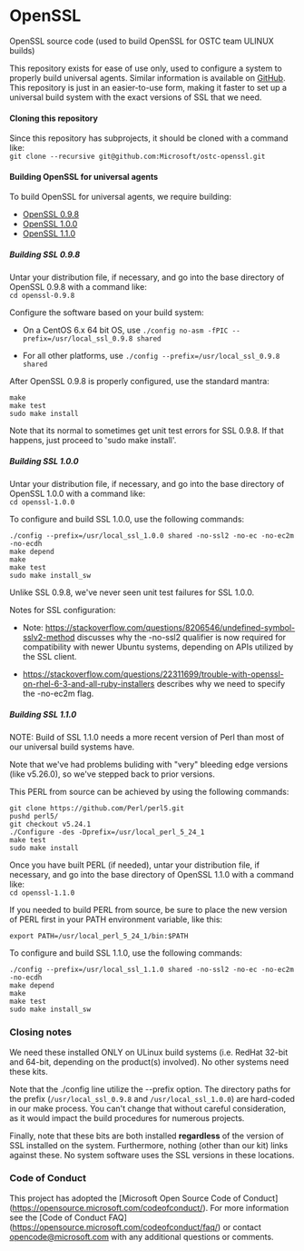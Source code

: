 # OpenSSL
OpenSSL source code (used to build OpenSSL for OSTC team ULINUX builds)

This repository exists for ease of use only, used to configure a system to
properly build universal agents. Similar information is available on
[GitHub](https://github.com/openssl/openssl.git).
This repository is just in an easier-to-use form, making it faster to set
up a universal build system with the exact versions of SSL that we need.


#### Cloning this repository

Since this repository has subprojects, it should be cloned with a command like:
<br>```git clone --recursive git@github.com:Microsoft/ostc-openssl.git```

#### Building OpenSSL for universal agents

To build OpenSSL for universal agents, we require building:

- [OpenSSL 0.9.8](https://github.com/Microsoft/ostc-openssl#building-ssl-098)
- [OpenSSL 1.0.0](https://github.com/Microsoft/ostc-openssl#building-ssl-100)
- [OpenSSL 1.1.0](https://github.com/Microsoft/ostc-openssl#building-ssl-110)

##### Building SSL 0.9.8

Untar your distribution file, if necessary, and go into the base
directory of OpenSSL 0.9.8 with a command like:<br>```cd openssl-0.9.8```

Configure the software based on your build system:

- On a CentOS 6.x 64 bit OS, use ```./config no-asm -fPIC --prefix=/usr/local_ssl_0.9.8 shared```

- For all other platforms, use ```./config --prefix=/usr/local_ssl_0.9.8 shared```

After OpenSSL 0.9.8 is properly configured, use the standard mantra:

```
make
make test
sudo make install
```

Note that its normal to sometimes get unit test errors for SSL 0.9.8.
If that happens, just proceed to 'sudo make install'.

##### Building SSL 1.0.0

Untar your distribution file, if necessary, and go into the base
directory of OpenSSL 1.0.0 with a command like:<br>```cd openssl-1.0.0```

To configure and build SSL 1.0.0, use the following commands:

```
./config --prefix=/usr/local_ssl_1.0.0 shared -no-ssl2 -no-ec -no-ec2m -no-ecdh
make depend
make
make test
sudo make install_sw
```

Unlike SSL 0.9.8, we've never seen unit test failures for SSL 1.0.0.

Notes for SSL configuration:

- Note: https://stackoverflow.com/questions/8206546/undefined-symbol-sslv2-method discusses why the -no-ssl2 qualifier is now required for compatibility with newer Ubuntu systems, depending on APIs utilized by the SSL client.

- https://stackoverflow.com/questions/22311699/trouble-with-openssl-on-rhel-6-3-and-all-ruby-installers describes why we need to specify the -no-ec2m flag.

##### Building SSL 1.1.0

NOTE: Build of SSL 1.1.0 needs a more recent version of Perl than most
of our universal build systems have.

Note that we've had problems buliding with "very" bleeding edge versions
(like v5.26.0), so we've stepped back to prior versions.

This PERL from source can be achieved by using the following commands:

```
git clone https://github.com/Perl/perl5.git 
pushd perl5/
git checkout v5.24.1
./Configure -des -Dprefix=/usr/local_perl_5_24_1
make test
sudo make install
```

Once you have built PERL (if needed), untar your distribution file,
if necessary, and go into the base directory of OpenSSL 1.1.0 with a
command like:<br>```cd openssl-1.1.0```

If you needed to build PERL from source, be sure to place the new version
of PERL first in your PATH environment variable, like this:

```
export PATH=/usr/local_perl_5_24_1/bin:$PATH
```

To configure and build SSL 1.1.0, use the following commands:

```
./config --prefix=/usr/local_ssl_1.1.0 shared -no-ssl2 -no-ec -no-ec2m -no-ecdh
make depend
make
make test
sudo make install_sw
```

### Closing notes

We need these installed ONLY on ULinux build systems
(i.e. RedHat 32-bit and 64-bit, depending on the product(s) involved).
No other systems need these kits.

Note that the ./config line utilize the --prefix option. The directory
paths for the prefix (```/usr/local_ssl_0.9.8``` and
```/usr/local_ssl_1.0.0```) are hard-coded in our make process.  You can't
change that without careful consideration, as it would impact the build
procedures for numerous projects.

Finally, note that these bits are both installed <b>regardless</b> of the
version of SSL installed on the system. Furthermore, nothing (other than
our kit) links against these. No system software uses the SSL versions
in these locations.

### Code of Conduct

This project has adopted the [Microsoft Open Source Code of Conduct]
(https://opensource.microsoft.com/codeofconduct/).  For more
information see the [Code of Conduct FAQ]
(https://opensource.microsoft.com/codeofconduct/faq/) or contact
[opencode@microsoft.com](mailto:opencode@microsoft.com) with any
additional questions or comments.
